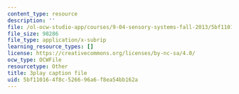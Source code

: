 ```yaml
---
content_type: resource
description: ''
file: /ol-ocw-studio-app/courses/9-04-sensory-systems-fall-2013/5bf110164f8c526696a6f8ea54bb162a_g1ka1MXpo3s.vtt
file_size: 98286
file_type: application/x-subrip
learning_resource_types: []
license: https://creativecommons.org/licenses/by-nc-sa/4.0/
ocw_type: OCWFile
resourcetype: Other
title: 3play caption file
uid: 5bf11016-4f8c-5266-96a6-f8ea54bb162a
---
```

